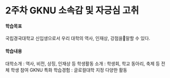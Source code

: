 # 2주차 GKNU 소속감 및 자긍심 고취

#### 학습목표
국립경국대학교 신입생으로서 우리  대학의 역사, 인재상, 강점을말할 수 있다.

#### 학습내용
대학소개 : 역사, 비전, 상징, 인재상 등
학생활동 소개 : 학생회, 학교 동아리, 축제 등 전체 학생 참여
GKNU 특화 학습경험 : 글로컬대학 지정 다양한 활동
